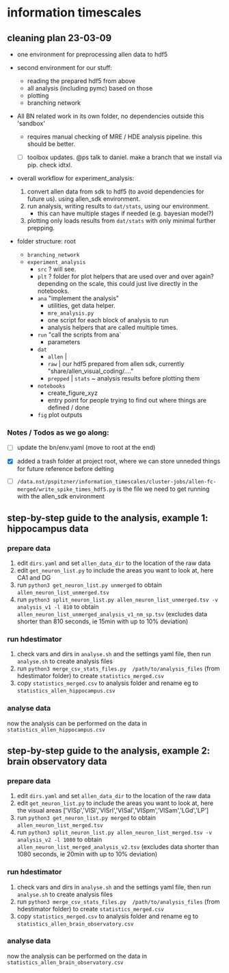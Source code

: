 # information timescales

## cleaning plan 23-03-09

- one environment for preprocessing allen data to hdf5
- second environment for our stuff:
    - reading the prepared hdf5 from above
    - all analysis (including pymc) based on those
    - plotting
    - branching network
- All BN related work in its own folder, no dependencies outside this 'sandbox'
    - requires manual checking of MRE / HDE analysis pipeline. this should be better.
    - [ ] toolbox updates. @ps talk to daniel. make a branch that we install via pip. check idtxl.


- overall workflow for experiment_analysis:
    1. convert allen data from sdk to hdf5 (to avoid dependencies for future us). using allen_sdk environment.
    2. run analysis, writing results to `dat/stats`, using our environment.
        - this can have multiple stages if needed (e.g. bayesian model?)
    3. plotting only loads results from `dat/stats` with only minimal further prepping.

- folder structure: root
    - `branching_network`
    - `experiment_analysis`
        - `src` ? will see.
        - `plt` ? folder for plot helpers that are used over and over again? depending on the scale, this could just live directly in the notebooks.
        - `ana` "implement the analysis"
            - utilities, get data helper.
            - `mre_analysis.py`
            - one script for each block of analysis to run
            - analysis helpers that are called multiple times.
        - `run` "call the scripts from ana`
            - parameters
        - `dat`
            - `allen` |
            - `raw` | our hdf5 prepared from allen sdk, currently "share/allen_visual_coding/...."
            - `prepped` | `stats` ~ analysis results before plotting them
        - `notebooks`
            - create_figure_xyz
            - entry point for people trying to find out where things are defined / done
        - `fig` plot outputs

### Notes / Todos as we go along:
- [ ] update the bn/env.yaml (move to root at the end)
- [x] added a trash folder at project root, where we can store unneded things for future reference before delting
- [ ] `/data.nst/pspitzner/information_timescales/cluster-jobs/allen-fc-merged/write_spike_times_hdf5.py` is the file we need to get running with the allen_sdk environment


## step-by-step guide to the analysis, example 1: hippocampus data

### prepare data

1. edit `dirs.yaml` and set `allen_data_dir` to the location of the raw data
2. edit `get_neuron_list.py` to include the areas you want to look at, here CA1 and DG
3. run `python3 get_neuron_list.py unmerged` to obtain `allen_neuron_list_unmerged.tsv`
4. run `python3 split_neuron_list.py allen_neuron_list_unmerged.tsv -v analysis_v1 -l 810` to obtain `allen_neuron_list_unmerged_analysis_v1_nm_sp.tsv` (excludes data shorter than 810 seconds, ie 15min with up to 10% deviation)

### run hdestimator

1. check vars and dirs in `analyse.sh` and the settings yaml file, then run `analyse.sh` to create analysis files
2. run `python3 merge_csv_stats_files.py  /path/to/analysis_files` (from hdestimator folder) to create `statistics_merged.csv`
3. copy `statistics_merged.csv` to analysis folder and rename eg to `statistics_allen_hippocampus.csv`

### analyse data

now the analysis can be performed on the data in `statistics_allen_hippocampus.csv`


## step-by-step guide to the analysis, example 2: brain observatory data

### prepare data

1. edit `dirs.yaml` and set `allen_data_dir` to the location of the raw data
2. edit `get_neuron_list.py` to include the areas you want to look at, here the visual areas ['VISp','VISl','VISrl','VISal','VISpm','VISam','LGd','LP']
3. run `python3 get_neuron_list.py merged` to obtain `allen_neuron_list_merged.tsv`
4. run `python3 split_neuron_list.py allen_neuron_list_merged.tsv -v analysis_v2 -l 1080` to obtain `allen_neuron_list_merged_analysis_v2.tsv` (excludes data shorter than 1080 seconds, ie 20min with up to 10% deviation)

### run hdestimator

1. check vars and dirs in `analyse.sh` and the settings yaml file, then run `analyse.sh` to create analysis files
2. run `python3 merge_csv_stats_files.py  /path/to/analysis_files` (from hdestimator folder) to create `statistics_merged.csv`
3. copy `statistics_merged.csv` to analysis folder and rename eg to `statistics_allen_brain_observatory.csv`

### analyse data

now the analysis can be performed on the data in `statistics_allen_brain_observatory.csv`
